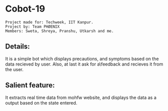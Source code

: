 # Cobot-19
``` 
Project made for: Techweek, IIT Kanpur.
Project by: Team PHØENIX
Members: Sweta, Shreya, Pranshu, Utkarsh and me. 
```

## Details:
It is a simple bot which displays precautions, and symptoms based on the data recieved by user. Also, at last it ask for a\feedback and recieves it from the user.

## Salient feature:
It extracts real time data from mohfw website, and displays the data as a output based on the state entered.
